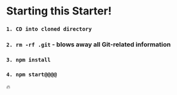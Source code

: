 # Starting this Starter!

### `1. CD into cloned directory`

### `2. rm -rf .git` - blows away all Git-related information

### `3. npm install`

### `4. npm start@@@@`
🔥